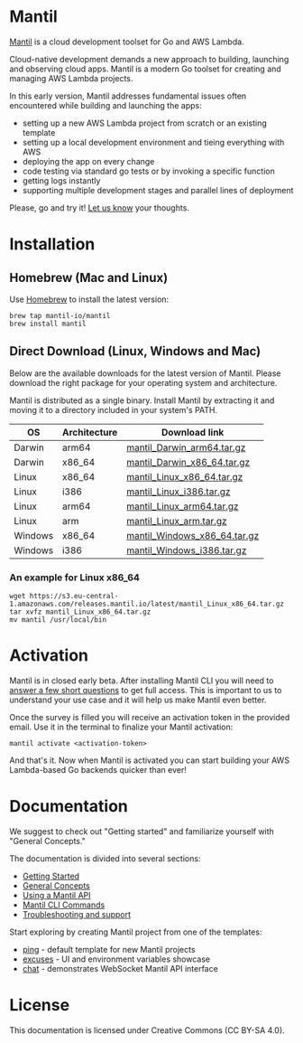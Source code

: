 # Mantil

[Mantil](https://www.mantil.com) is a cloud development toolset for Go and AWS Lambda.

Cloud-native development demands a new approach to building, launching and
observing cloud apps. Mantil is a modern Go toolset for creating and managing
AWS Lambda projects.

In this early version, Mantil addresses fundamental issues often encountered
while building and launching the apps:
* setting up a new AWS Lambda project from scratch or an existing template
* setting up a local development environment and tieing everything with AWS
* deploying the app on every change
* code testing via standard go tests or by invoking a specific function
* getting logs instantly
* supporting multiple development stages and parallel lines of deployment

Please, go and try it! [Let us know](mailto:support@mantil.com?subject=Mantil%20feedback) your thoughts.

# Installation

## Homebrew (Mac and Linux)

Use [Homebrew](https://brew.sh) to install the latest version:

```
brew tap mantil-io/mantil
brew install mantil
```

## Direct Download (Linux, Windows and Mac)

Below are the available downloads for the latest version of Mantil. Please
download the right package for your operating system and architecture.

Mantil is distributed as a single binary. Install Mantil by extracting it and
moving it to a directory included in your system's PATH.

| OS      | Architecture | Download link                                                                                                                |
| --------| ------------ | ---------------------------------------------------------------------------------------------------------------------------- |
| Darwin  | arm64        | [mantil_Darwin_arm64.tar.gz](https://s3.eu-central-1.amazonaws.com/releases.mantil.io/latest/mantil_Darwin_arm64.tar.gz)     |
| Darwin  | x86_64       | [mantil_Darwin_x86_64.tar.gz](https://s3.eu-central-1.amazonaws.com/releases.mantil.io/latest/mantil_Darwin_x86_64.tar.gz)   |
| Linux   | x86_64       | [mantil_Linux_x86_64.tar.gz](https://s3.eu-central-1.amazonaws.com/releases.mantil.io/latest/mantil_Linux_x86_64.tar.gz)     |
| Linux   | i386         | [mantil_Linux_i386.tar.gz](https://s3.eu-central-1.amazonaws.com/releases.mantil.io/latest/mantil_Linux_i386.tar.gz)         |
| Linux   | arm64        | [mantil_Linux_arm64.tar.gz](https://s3.eu-central-1.amazonaws.com/releases.mantil.io/latest/mantil_Linux_arm64.tar.gz)       |
| Linux   | arm          | [mantil_Linux_arm.tar.gz](https://s3.eu-central-1.amazonaws.com/releases.mantil.io/latest/mantil_Linux_arm.tar.gz)           |
| Windows | x86_64       | [mantil_Windows_x86_64.tar.gz](https://s3.eu-central-1.amazonaws.com/releases.mantil.io/latest/mantil_Windows_x86_64.tar.gz) |
| Windows | i386         | [mantil_Windows_i386.tar.gz](https://s3.eu-central-1.amazonaws.com/releases.mantil.io/latest/mantil_Windows_i386.tar.gz)     |


### An example for Linux x86_64

```
wget https://s3.eu-central-1.amazonaws.com/releases.mantil.io/latest/mantil_Linux_x86_64.tar.gz
tar xvfz mantil_Linux_x86_64.tar.gz
mv mantil /usr/local/bin
```

# Activation

Mantil is in closed early beta. After installing Mantil CLI you will need to [answer a few short questions](https://xai8bc1fisj.typeform.com/to/QU5wd7lQ#source=GitHub_RM) to get full access. This is important to us to understand your use case and it will help us make Mantil even better. 

Once the survey is filled you will receive an activation token in the provided email. Use it in the terminal to finalize your Mantil activation:
```
mantil activate <activation-token>
```
And that's it. Now when Mantil is activated you can start building your AWS Lambda-based Go backends quicker than ever!


# Documentation

We suggest to check out "Getting started" and familiarize yourself with "General
Concepts."

The documentation is divided into several sections:
* [Getting Started](getting_started.md)
* [General Concepts](concepts.md)
* [Using a Mantil API](api.md)
* [Mantil CLI Commands](commands/README.md)
* [Troubleshooting and support](troubleshooting.md)

Start exploring by creating Mantil project from one of the templates:
* [ping](https://github.com/mantil-io/template-ping) - default template for new Mantil projects
* [excuses](https://github.com/mantil-io/template-excuses) - UI and environment variables showcase
* [chat](https://github.com/mantil-io/template-chat) - demonstrates WebSocket Mantil API interface

# License

This documentation is licensed under Creative Commons (CC BY-SA 4.0).
